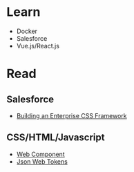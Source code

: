 # Learn
- Docker
- Salesforce
- Vue.js/React.js

# Read

## Salesforce
- [Building an Enterprise CSS Framework](https://medium.com/salesforce-ux/building-an-enterprise-framework-is-hard-1e8d8b33e082)

## CSS/HTML/Javascript
- [Web Component](https://www.webcomponents.org/introduction)
- [Json Web Tokens](https://jwt.io/)
